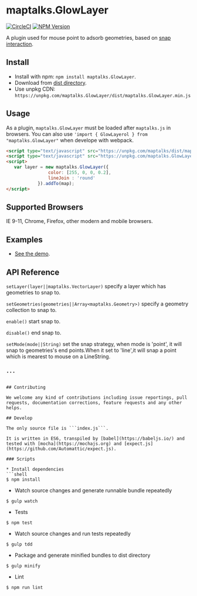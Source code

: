 # maptalks.GlowLayer

[![CircleCI](https://circleci.com/gh/maptalks/maptalks.GlowLayer.svg?style=shield)](https://circleci.com/gh/maptalks/maptalks.GlowLayer)
[![NPM Version](https://img.shields.io/npm/v/maptalks.GlowLayer.svg)](https://github.com/maptalks/maptalks.GlowLayer)

A plugin used for mouse point to adsorb geometries, based on [snap interaction](http://openlayers.org/en/latest/examples/snap.html).

## Install
  
* Install with npm: ```npm install maptalks.GlowLayer```. 
* Download from [dist directory](https://github.com/liubgithub/maptalks.GlowLayer/tree/master/dist).
* Use unpkg CDN: ```https://unpkg.com/maptalks.GlowLayer/dist/maptalks.GlowLayer.min.js```

## Usage

As a plugin, ```maptalks.GlowLayer``` must be loaded after ```maptalks.js``` in browsers. You can also use ```'import { GlowLayerol } from "maptalks.GlowLayer"``` when develope with webpack.
```html
<script type="text/javascript" src="https://unpkg.com/maptalks/dist/maptalks.min.js"></script>
<script type="text/javascript" src="https://unpkg.com/maptalks.GlowLayer/dist/maptalks.GlowLayer.min.js"></script>
<script>
   var layer = new maptalks.GlowLayer({
                color: [255, 0, 0, 0.2],
                lineJoin : 'round'
            }).addTo(map);
</script>
```
## Supported Browsers

IE 9-11, Chrome, Firefox, other modern and mobile browsers.

## Examples

* [See the demo](https://maptalks.github.io/maptalks.GlowLayer/demo/index.html).

## API Reference

`setLayer(layer||maptalks.VectorLayer)` specify a layer which has geometries to snap to.

`setGeometries(geometries||Array<maptalks.Geometry>)` specify a geometry collection to snap to.

`enable()` start snap to.

`disable()` end snap to.

`setMode(mode||String)` set the snap strategy, when mode is 'point', it will snap to geometries's end points.When it set to 'line',it will snap a point which is mearest to mouse on a LineString.

### `...`
```

## Contributing

We welcome any kind of contributions including issue reportings, pull requests, documentation corrections, feature requests and any other helps.

## Develop

The only source file is ```index.js```.

It is written in ES6, transpiled by [babel](https://babeljs.io/) and tested with [mocha](https://mochajs.org) and [expect.js](https://github.com/Automattic/expect.js).

### Scripts

* Install dependencies
```shell
$ npm install
```

* Watch source changes and generate runnable bundle repeatedly
```shell
$ gulp watch
```

* Tests
```shell
$ npm test
```

* Watch source changes and run tests repeatedly
```shell
$ gulp tdd
```

* Package and generate minified bundles to dist directory
```shell
$ gulp minify
```

* Lint
```shell
$ npm run lint
```
